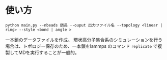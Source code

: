 # 使い方
```
python main.py --nbeads 鎖長 --ouput 出力ファイル名 --topology <linear | ring> --style <bond | angle > 
```

一本鎖のデータファイルを作成。
環状高分子集合系のシミュレーションを行う場合は、トポロジー保存のため、一本鎖をlammps のコマンド `replicate` で複製してMDを実行することが一般的。
